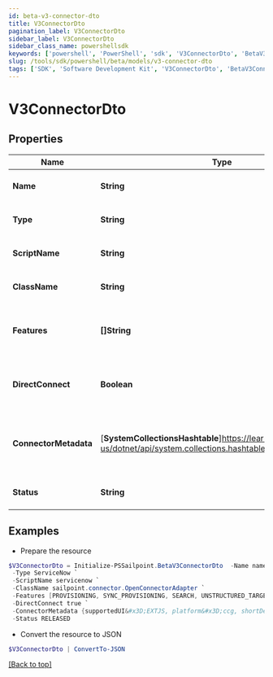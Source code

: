 ```yaml
---
id: beta-v3-connector-dto
title: V3ConnectorDto
pagination_label: V3ConnectorDto
sidebar_label: V3ConnectorDto
sidebar_class_name: powershellsdk
keywords: ['powershell', 'PowerShell', 'sdk', 'V3ConnectorDto', 'BetaV3ConnectorDto'] 
slug: /tools/sdk/powershell/beta/models/v3-connector-dto
tags: ['SDK', 'Software Development Kit', 'V3ConnectorDto', 'BetaV3ConnectorDto']
---
```



# V3ConnectorDto

## Properties

Name | Type | Description | Notes
------------ | ------------- | ------------- | -------------
**Name** | **String** | The connector name | [optional] 
**Type** | **String** | The connector type | [optional] 
**ScriptName** | **String** | The connector script name | [optional] 
**ClassName** | **String** | The connector class name. | [optional] 
**Features** | **[]String** | The list of features supported by the connector | [optional] 
**DirectConnect** | **Boolean** | true if the source is a direct connect source | [optional] [default to $false]
**ConnectorMetadata** | [**SystemCollectionsHashtable**]https://learn.microsoft.com/en-us/dotnet/api/system.collections.hashtable?view=net-9.0 | Object containing metadata pertinent to the UI to be used | [optional] 
**Status** | **String** | The connector status | [optional] 

## Examples

- Prepare the resource
```powershell
$V3ConnectorDto = Initialize-PSSailpoint.BetaV3ConnectorDto  -Name name `
 -Type ServiceNow `
 -ScriptName servicenow `
 -ClassName sailpoint.connector.OpenConnectorAdapter `
 -Features [PROVISIONING, SYNC_PROVISIONING, SEARCH, UNSTRUCTURED_TARGETS] `
 -DirectConnect true `
 -ConnectorMetadata {supportedUI&#x3D;EXTJS, platform&#x3D;ccg, shortDesc&#x3D;connector description} `
 -Status RELEASED
```

- Convert the resource to JSON
```powershell
$V3ConnectorDto | ConvertTo-JSON
```


[[Back to top]](#) 

